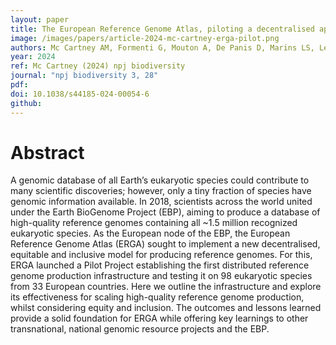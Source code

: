 ```yaml
---
layout: paper
title: The European Reference Genome Atlas, piloting a decentralised approach to equitable biodiversity genomics
image: /images/papers/article-2024-mc-cartney-erga-pilot.png
authors: Mc Cartney AM, Formenti G, Mouton A, De Panis D, Marins LS, Leitao HG, Diedericks G, Kirangwa J, Morselli M, Salces J, Escudero N, Iannucci A, Natali C, Svardal H, Fernandez R, De Pooter T, Joris G, Strazisar M, Wood J, Herron KE, Seehausen O, Watts PC, Shaw F, Davey RP, Minotto A, Fernandez Gonzalez JM, Bohne A, Alegria C, Alioto T, Alves PC, Amorim IR, Aury J-M, Backstrom N, Baldrian P, Ballarin L, Baltrunaite L, Barta E, BedHom B, Belser C, Bergsten J, Bertrand L, Bilandija H, Binzer-Panchal M, Bista I, Blaxter M, Borges PAV, Borges Dias G, Bosse M, Brown T, Bruggmann R, Buena-Atienza E, Burgin J, Buzan E, Cariani A, Casadei N, Chiara M, Chozas S, Ciampor F, Crottini A, Cruaud C, Cruz F, Dalen L, De Biase A, del Campo J, Delic T, Dennis AB, Derks MFL, Diroma MA, Djan M, Duprat S, Eleftheriadi K, Feulner PGD, Flot J-F, Forni G, Fosso B, Fournier P, Fournier-Chambrillon C, Gabaldon T, Garg S, Gissi C, Giupponi L, Gomez-Garrido J, Gonzalez J, Grilo ML, Gruening B, Guerin T, Guiglielmoni N, Gut M, Haesler MP, Hahn C, Halpern B, Harrison P, Heintz J, Hindrikson M, Hoglund J, Howe K, Hughes G, Istace B, Cock MJ, Jancekovic F, Jonsson ZO, Joye-Dind S, Koskimaki JJ, Krystufek B, Kubacka J, Kuhl H, Kusza S, Labadie K, Lahteenaro M, Lantz H, Lavrinienko A, Leclere L, Lopes RJ, Madsen O, Magdelenat G, Magoga G, Manousaki T, Mappes T, Marques JP, Martinez Redondo GI, Maumus F, McCarthy SA, Megens H-J, Melo-Ferreira J, Mendes SL, Montagna M, Moreno J, Mosbech M-B, Moura M, Musilova Z, Myers E, Nash WJ, Nater A, Nicholson P, Niell M, Nijland R, Noel B, Noren K, Oliveira PH, Olsen R-A, Ometto L, Oomen RA, Ossowski S, Palinauskas V, Palsson S, Panibe JP, Pauperio J, Pavlek M, Payen E, Pawlowska J, Pellicer J, Pesole G, Pimenta J, Pippel M, Pirttila AM, Poulakakis N, Rajan J, Rego RMC, Resendes R, Resl P, Riesgo A, Rodin-Morch P, Soares AER, Rodriguez Fernandes C, Romeiras MM, Roxo G, Ruber L, Ruiz-Lopez MJ, Saarma U, Silva LP, Sim-Sim M, Soler L, Sousa VC, Sousa Santos C, Spada A, Stefanovic M, Steger V, Stiller J, Stock M, Struck THH, Sudasinghe H, Tapanainen R, Tellgren-Roth C, Trindade H, Tukalenko Y, Urso I, Vacherie B, Van Belleghem SM, van Oers K, Vargas-Chavez C, Velickovic N, Vella N, Vella A, Vernesi C, Vicente S, Villa S, Vinnere Pettersson O, Volckaert FAM, Voros J, Wincker P, Winkler S, Ciofi C, Waterhouse RM, Mazzoni CJ.
year: 2024
ref: Mc Cartney (2024) npj biodiversity
journal: "npj biodiversity 3, 28"
pdf: 
doi: 10.1038/s44185-024-00054-6
github: 
---
```


# Abstract
A genomic database of all Earth’s eukaryotic species could contribute to many scientific discoveries; however, only a tiny fraction of species have genomic information available. In 2018, scientists across the world united under the Earth BioGenome Project (EBP), aiming to produce a database of high-quality reference genomes containing all ~1.5 million recognized eukaryotic species. As the European node of the EBP, the European Reference Genome Atlas (ERGA) sought to implement a new decentralised, equitable and inclusive model for producing reference genomes. For this, ERGA launched a Pilot Project establishing the first distributed reference genome production infrastructure and testing it on 98 eukaryotic species from 33 European countries. Here we outline the infrastructure and explore its effectiveness for scaling high-quality reference genome production, whilst considering equity and inclusion. The outcomes and lessons learned provide a solid foundation for ERGA while offering key learnings to other transnational, national genomic resource projects and the EBP.